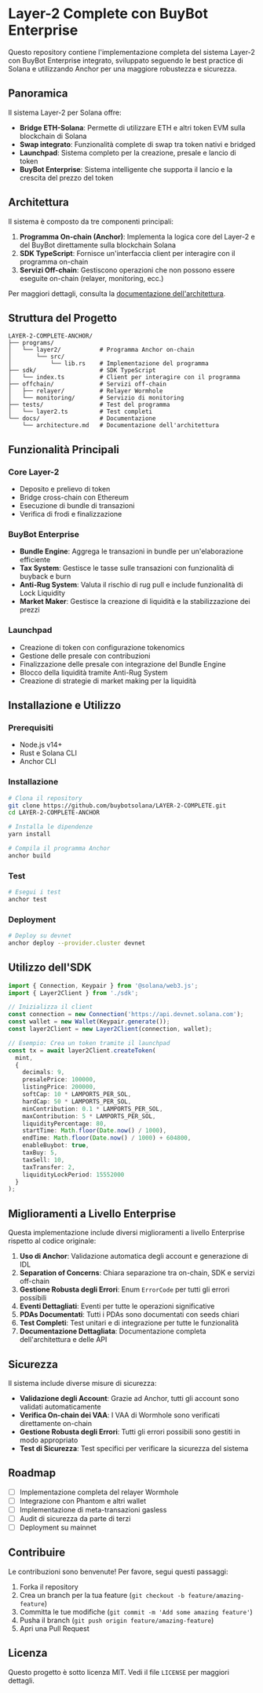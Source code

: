 # Layer-2 Complete con BuyBot Enterprise

Questo repository contiene l'implementazione completa del sistema Layer-2 con BuyBot Enterprise integrato, sviluppato seguendo le best practice di Solana e utilizzando Anchor per una maggiore robustezza e sicurezza.

## Panoramica

Il sistema Layer-2 per Solana offre:

- **Bridge ETH-Solana**: Permette di utilizzare ETH e altri token EVM sulla blockchain di Solana
- **Swap integrato**: Funzionalità complete di swap tra token nativi e bridged
- **Launchpad**: Sistema completo per la creazione, presale e lancio di token
- **BuyBot Enterprise**: Sistema intelligente che supporta il lancio e la crescita del prezzo del token

## Architettura

Il sistema è composto da tre componenti principali:

1. **Programma On-chain (Anchor)**: Implementa la logica core del Layer-2 e del BuyBot direttamente sulla blockchain Solana
2. **SDK TypeScript**: Fornisce un'interfaccia client per interagire con il programma on-chain
3. **Servizi Off-chain**: Gestiscono operazioni che non possono essere eseguite on-chain (relayer, monitoring, ecc.)

Per maggiori dettagli, consulta la [documentazione dell'architettura](./docs/architecture.md).

## Struttura del Progetto

```
LAYER-2-COMPLETE-ANCHOR/
├── programs/
│   └── layer2/           # Programma Anchor on-chain
│       └── src/
│           └── lib.rs    # Implementazione del programma
├── sdk/                  # SDK TypeScript
│   └── index.ts          # Client per interagire con il programma
├── offchain/             # Servizi off-chain
│   ├── relayer/          # Relayer Wormhole
│   └── monitoring/       # Servizio di monitoring
├── tests/                # Test del programma
│   └── layer2.ts         # Test completi
└── docs/                 # Documentazione
    └── architecture.md   # Documentazione dell'architettura
```

## Funzionalità Principali

### Core Layer-2
- Deposito e prelievo di token
- Bridge cross-chain con Ethereum
- Esecuzione di bundle di transazioni
- Verifica di frodi e finalizzazione

### BuyBot Enterprise
- **Bundle Engine**: Aggrega le transazioni in bundle per un'elaborazione efficiente
- **Tax System**: Gestisce le tasse sulle transazioni con funzionalità di buyback e burn
- **Anti-Rug System**: Valuta il rischio di rug pull e include funzionalità di Lock Liquidity
- **Market Maker**: Gestisce la creazione di liquidità e la stabilizzazione dei prezzi

### Launchpad
- Creazione di token con configurazione tokenomics
- Gestione delle presale con contribuzioni
- Finalizzazione delle presale con integrazione del Bundle Engine
- Blocco della liquidità tramite Anti-Rug System
- Creazione di strategie di market making per la liquidità

## Installazione e Utilizzo

### Prerequisiti
- Node.js v14+
- Rust e Solana CLI
- Anchor CLI

### Installazione
```bash
# Clona il repository
git clone https://github.com/buybotsolana/LAYER-2-COMPLETE.git
cd LAYER-2-COMPLETE-ANCHOR

# Installa le dipendenze
yarn install

# Compila il programma Anchor
anchor build
```

### Test
```bash
# Esegui i test
anchor test
```

### Deployment
```bash
# Deploy su devnet
anchor deploy --provider.cluster devnet
```

## Utilizzo dell'SDK

```typescript
import { Connection, Keypair } from '@solana/web3.js';
import { Layer2Client } from './sdk';

// Inizializza il client
const connection = new Connection('https://api.devnet.solana.com');
const wallet = new Wallet(Keypair.generate());
const layer2Client = new Layer2Client(connection, wallet);

// Esempio: Crea un token tramite il launchpad
const tx = await layer2Client.createToken(
  mint,
  {
    decimals: 9,
    presalePrice: 100000,
    listingPrice: 200000,
    softCap: 10 * LAMPORTS_PER_SOL,
    hardCap: 50 * LAMPORTS_PER_SOL,
    minContribution: 0.1 * LAMPORTS_PER_SOL,
    maxContribution: 5 * LAMPORTS_PER_SOL,
    liquidityPercentage: 80,
    startTime: Math.floor(Date.now() / 1000),
    endTime: Math.floor(Date.now() / 1000) + 604800,
    enableBuybot: true,
    taxBuy: 5,
    taxSell: 10,
    taxTransfer: 2,
    liquidityLockPeriod: 15552000
  }
);
```

## Miglioramenti a Livello Enterprise

Questa implementazione include diversi miglioramenti a livello Enterprise rispetto al codice originale:

1. **Uso di Anchor**: Validazione automatica degli account e generazione di IDL
2. **Separation of Concerns**: Chiara separazione tra on-chain, SDK e servizi off-chain
3. **Gestione Robusta degli Errori**: Enum `ErrorCode` per tutti gli errori possibili
4. **Eventi Dettagliati**: Eventi per tutte le operazioni significative
5. **PDAs Documentati**: Tutti i PDAs sono documentati con seeds chiari
6. **Test Completi**: Test unitari e di integrazione per tutte le funzionalità
7. **Documentazione Dettagliata**: Documentazione completa dell'architettura e delle API

## Sicurezza

Il sistema include diverse misure di sicurezza:

- **Validazione degli Account**: Grazie ad Anchor, tutti gli account sono validati automaticamente
- **Verifica On-chain dei VAA**: I VAA di Wormhole sono verificati direttamente on-chain
- **Gestione Robusta degli Errori**: Tutti gli errori possibili sono gestiti in modo appropriato
- **Test di Sicurezza**: Test specifici per verificare la sicurezza del sistema

## Roadmap

- [ ] Implementazione completa del relayer Wormhole
- [ ] Integrazione con Phantom e altri wallet
- [ ] Implementazione di meta-transazioni gasless
- [ ] Audit di sicurezza da parte di terzi
- [ ] Deployment su mainnet

## Contribuire

Le contribuzioni sono benvenute! Per favore, segui questi passaggi:

1. Forka il repository
2. Crea un branch per la tua feature (`git checkout -b feature/amazing-feature`)
3. Committa le tue modifiche (`git commit -m 'Add some amazing feature'`)
4. Pusha il branch (`git push origin feature/amazing-feature`)
5. Apri una Pull Request

## Licenza

Questo progetto è sotto licenza MIT. Vedi il file `LICENSE` per maggiori dettagli.
